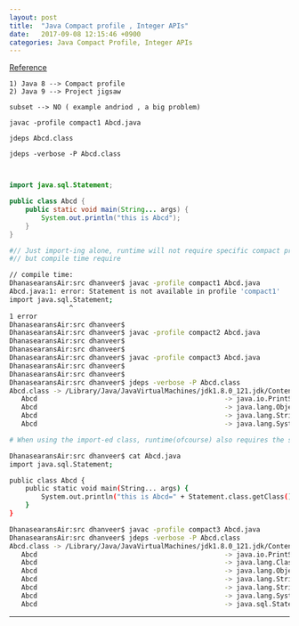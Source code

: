 ```yaml
---
layout: post
title:  "Java Compact profile , Integer APIs"
date:   2017-09-08 12:15:46 +0900
categories: Java Compact Profile, Integer APIs
---
```


[Reference](http://www.informit.com/articles/article.aspx?p=2216988)

    1) Java 8 --> Compact profile
    2) Java 9 --> Project jigsaw

    subset --> NO ( example andriod , a big problem)

    javac -profile compact1 Abcd.java

    jdeps Abcd.class

    jdeps -verbose -P Abcd.class

```java


import java.sql.Statement;

public class Abcd {
	public static void main(String... args) {
		System.out.println("this is Abcd");
	}
}
```

```bash
#// Just import-ing alone, runtime will not require specific compact profile,
#// but compile time require

// compile time:
DhanasearansAir:src dhanveer$ javac -profile compact1 Abcd.java
Abcd.java:1: error: Statement is not available in profile 'compact1'
import java.sql.Statement;
               ^
1 error
DhanasearansAir:src dhanveer$
DhanasearansAir:src dhanveer$ javac -profile compact2 Abcd.java
DhanasearansAir:src dhanveer$
DhanasearansAir:src dhanveer$
DhanasearansAir:src dhanveer$ javac -profile compact3 Abcd.java
DhanasearansAir:src dhanveer$
DhanasearansAir:src dhanveer$
DhanasearansAir:src dhanveer$ jdeps -verbose -P Abcd.class
Abcd.class -> /Library/Java/JavaVirtualMachines/jdk1.8.0_121.jdk/Contents/Home/jre/lib/rt.jar (compact1)
   Abcd                                               -> java.io.PrintStream                                compact1
   Abcd                                               -> java.lang.Object                                   compact1
   Abcd                                               -> java.lang.String                                   compact1
   Abcd                                               -> java.lang.System                                   compact1

```    
```bash
# When using the import-ed class, runtime(ofcourse) also requires the specific compact profile.

DhanasearansAir:src dhanveer$ cat Abcd.java
import java.sql.Statement;

public class Abcd {
	public static void main(String... args) {
		System.out.println("this is Abcd=" + Statement.class.getClass().getName());
	}
}

DhanasearansAir:src dhanveer$ javac -profile compact3 Abcd.java
DhanasearansAir:src dhanveer$ jdeps -verbose -P Abcd.class
Abcd.class -> /Library/Java/JavaVirtualMachines/jdk1.8.0_121.jdk/Contents/Home/jre/lib/rt.jar (compact2)
   Abcd                                               -> java.io.PrintStream                                compact1
   Abcd                                               -> java.lang.Class                                    compact1
   Abcd                                               -> java.lang.Object                                   compact1
   Abcd                                               -> java.lang.String                                   compact1
   Abcd                                               -> java.lang.StringBuilder                            compact1
   Abcd                                               -> java.lang.System                                   compact1
   Abcd                                               -> java.sql.Statement                                 compact2

```


---------------------------



[jekyll-docs]: https://jekyllrb.com/docs/home
[jekyll-gh]:   https://github.com/jekyll/jekyll
[jekyll-talk]: https://talk.jekyllrb.com/